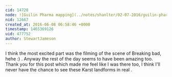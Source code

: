 ```yaml
---
cid: 14728
node: ![Guilin Pharma mapping](../notes/shanlter/02-07-2016/guilin-pharma-mapping)
nid: 12667
created_at: 2016-06-08 06:58:46 +0000
timestamp: 1465369126
uid: 477752
author: StewartJameson
---
```


I think the most excited part was the filming of the scene of Breaking bad, hehe :) . Anyway the rest of the day seems to have been amazing too. Thank you for this post which made me feel like I was there too, I think I'll never have the chance to see these Karst landforms in real .